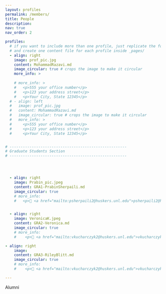 ```yaml
---
layout: profiles
permalink: /members/
title: People
description: 
nav: true
nav_order: 2

profiles:
  # if you want to include more than one profile, just replicate the following block
  # and create one content file for each profile inside _pages/
  - align: right
    image: prof_pic.jpg
    content: MohammadRazavi.md
    image_circular: true # crops the image to make it circular
    more_info: >
    
    # more_info: >
    #   <p>555 your office number</p>
    #   <p>123 your address street</p>
    #   <p>Your City, State 12345</p>
  # - align: left
  #   image: prof_pic.jpg
  #   content: MohammadRazavi.md
  #   image_circular: true # crops the image to make it circular
  #   more_info: >
  #     <p>555 your office number</p>
  #     <p>123 your address street</p>
  #     <p>Your City, State 12345</p>


# -----------------------------------------------------
# Graduate Students Section
# -----------------------------------------------------




  - align: right
    image: Prabin_pic.jpeg
    content: GRA1-PrabinSherpaili.md
    image_circular: true
    # more_info: 
    #   <p>📧 <a href="mailto:psherpaili2@huskers.unl.edu">psherpaili2@huskers.unl.edu</a></p>


  - align: right
    image: VeronicaK.jpeg
    content: GRA2-Veronica.md
    image_circular: true
    # more_info: 
    #    <p>📧 <a href="mailto:vkucharczyk2@huskers.unl.edu">vkucharczyk2@huskers.unl.edu</a></p>

- align: right
    image: 
    content: GRA3-RileyBlitt.md
    image_circular: true
    # more_info: 
    #    <p>📧 <a href="mailto:vkucharczyk2@huskers.unl.edu">vkucharczyk2@huskers.unl.edu</a></p>

---
```

Alumni
